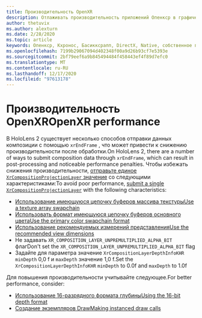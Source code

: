 ```yaml
---
title: Производительность OpenXR
description: Отлаживать производительность приложений Опенкср в графическом процессоре.
author: thetuvix
ms.author: alexturn
ms.date: 2/28/2020
ms.topic: article
keywords: Опенкср, Кхронос, Басикксрапп, DirectX, Native, собственное приложение, настраиваемое ядро, по промежуточного слоя, производительность, оптимизация, отладка GPU, Рендердок, PIX
ms.openlocfilehash: 7199b29067094d402348f00a9d26b93cf7e5393e
ms.sourcegitcommit: 2bf79eef6a9b845494484f458443ef4f89d7efc0
ms.translationtype: MT
ms.contentlocale: ru-RU
ms.lasthandoff: 12/17/2020
ms.locfileid: "97613178"
---
```

# <a name="openxr-performance"></a><span data-ttu-id="d5751-104">Производительность OpenXR</span><span class="sxs-lookup"><span data-stu-id="d5751-104">OpenXR performance</span></span>

<span data-ttu-id="d5751-105">В HoloLens 2 существует несколько способов отправки данных композиции с помощью `xrEndFrame` , что может привести к снижению производительности после обработки.</span><span class="sxs-lookup"><span data-stu-id="d5751-105">On HoloLens 2, there are a number of ways to submit composition data through `xrEndFrame`, which can result in post-processing and noticeable performance penalties.</span></span>
<span data-ttu-id="d5751-106">Чтобы избежать снижения производительности, [отправьте единое `XrCompositionProjectionLayer` значение](openxr-best-practices.md#use-a-single-projection-layer) со следующими характеристиками:</span><span class="sxs-lookup"><span data-stu-id="d5751-106">To avoid poor performance, [submit a single `XrCompositionProjectionLayer`](openxr-best-practices.md#use-a-single-projection-layer) with the following characteristics:</span></span>
* [<span data-ttu-id="d5751-107">Использование имеющуюся цепочку буферов массива текстуры</span><span class="sxs-lookup"><span data-stu-id="d5751-107">Use a texture array swapchain</span></span>](openxr-best-practices.md#render-with-texture-array-and-vprt)
* [<span data-ttu-id="d5751-108">Использовать формат имеющуюся цепочку буферов основного цвета</span><span class="sxs-lookup"><span data-stu-id="d5751-108">Use the primary color swapchain format</span></span>](openxr-best-practices.md#select-a-swapchain-format)
* [<span data-ttu-id="d5751-109">Использование рекомендуемых измерений представления</span><span class="sxs-lookup"><span data-stu-id="d5751-109">Use the recommended view dimensions</span></span>](openxr-best-practices.md#render-with-recommended-rendering-parameters-and-frame-timing)
* <span data-ttu-id="d5751-110">Не задавать `XR_COMPOSITION_LAYER_UNPREMULTIPLIED_ALPHA_BIT` флаг</span><span class="sxs-lookup"><span data-stu-id="d5751-110">Don't set the `XR_COMPOSITION_LAYER_UNPREMULTIPLIED_ALPHA_BIT` flag</span></span>
* <span data-ttu-id="d5751-111">Задайте для параметра значение `XrCompositionLayerDepthInfoKHR` `minDepth` 0,0 f и `maxDepth` значение 1,0 f.</span><span class="sxs-lookup"><span data-stu-id="d5751-111">Set the `XrCompositionLayerDepthInfoKHR` `minDepth` to 0.0f and `maxDepth` to 1.0f</span></span>

<span data-ttu-id="d5751-112">Для повышения производительности учитывайте следующее.</span><span class="sxs-lookup"><span data-stu-id="d5751-112">For better performance, consider:</span></span>
* [<span data-ttu-id="d5751-113">Использование 16-разрядного формата глубины</span><span class="sxs-lookup"><span data-stu-id="d5751-113">Using the 16-bit depth format</span></span>](openxr-best-practices.md#choose-a-reasonable-depth-range)
* [<span data-ttu-id="d5751-114">Создание экземпляров Draw</span><span class="sxs-lookup"><span data-stu-id="d5751-114">Making instanced draw calls</span></span>](openxr-best-practices.md#render-with-texture-array-and-vprt)
